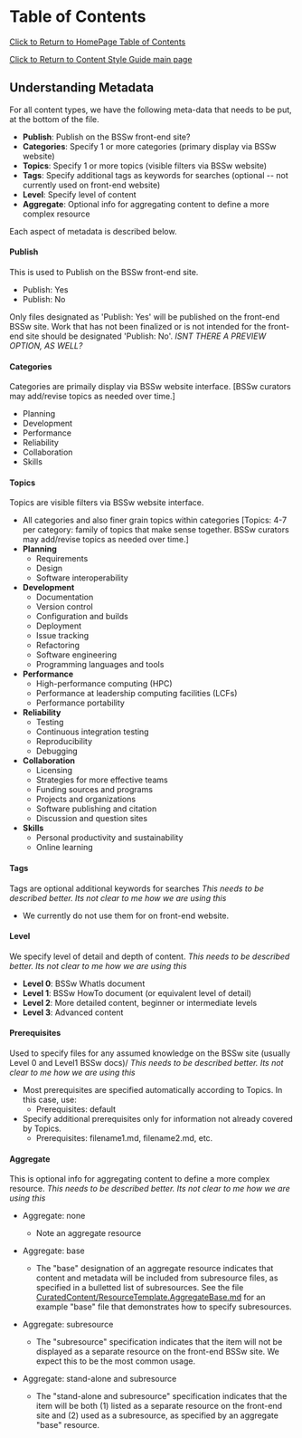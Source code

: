 Table of Contents
===============================
[Click to Return to HomePage Table of Contents](../../README.md)

[Click to Return to Content Style Guide main page](../ContentStyleGuide.md)

## Understanding Metadata
For all content types, we have the following meta-data that needs to be put, at the bottom of the file.
- **Publish**: Publish on the BSSw front-end site?
- **Categories**: Specify 1 or more categories (primary display via BSSw website)
- **Topics**: Specify 1 or more topics (visible filters via BSSw website)
- **Tags**: Specify additional tags as keywords for searches (optional -- not currently used on front-end website)
- **Level**: Specify level of content
- **Aggregate**: Optional info for aggregating content to define a more complex resource

Each aspect of metadata is described below.

#### Publish
This is used to Publish on the BSSw front-end site.
- Publish: Yes
- Publish: No

Only files designated as 'Publish: Yes' will be published on the front-end BSSw site.  Work that has not been finalized or is not intended for the front-end site should be designated 'Publish: No'. *ISNT THERE A PREVIEW OPTION, AS WELL?*

#### Categories
Categories are primaily display via BSSw website interface.
[BSSw curators may add/revise topics as needed over time.]
- Planning
- Development
- Performance
- Reliability
- Collaboration
- Skills

#### Topics
Topics are visible filters via BSSw website interface.
- All categories and also finer grain topics within categories
  [Topics: 4-7 per category: family of topics that make sense together. BSSw curators may add/revise topics as needed over time.]
- **Planning**
    - Requirements
    - Design
    - Software interoperability
- **Development**
    - Documentation
    - Version control
    - Configuration and builds
    - Deployment
    - Issue tracking
    - Refactoring
    - Software engineering
    - Programming languages and tools
- **Performance**
    - High-performance computing (HPC)
    - Performance at leadership computing facilities (LCFs)
    - Performance portability
- **Reliability**
    - Testing
    - Continuous integration testing
    - Reproducibility
    - Debugging
- **Collaboration**
    - Licensing
    - Strategies for more effective teams
    - Funding sources and programs
    - Projects and organizations
    - Software publishing and citation
    - Discussion and question sites
- **Skills**
    - Personal productivity and sustainability
    - Online learning

#### Tags
Tags are optional additional keywords for searches
*This needs to be described better. Its not clear to me how we are using this*
- We currently do not use them for on front-end website. 

#### Level
We specify level of detail and depth of content.
*This needs to be described better. Its not clear to me how we are using this*
- **Level 0**:  BSSw WhatIs document
- **Level 1**:  BSSw HowTo document (or equivalent level of detail)
- **Level 2**:  More detailed content, beginner or intermediate levels
- **Level 3**:  Advanced content

#### Prerequisites
Used to specify files for any assumed knowledge on the BSSw site (usually Level 0 and Level1 BSSw docs)/
*This needs to be described better. Its not clear to me how we are using this*
- Most prerequisites are specified automatically according to Topics. In this case, use:
   - Prerequisites: default
- Specify additional prerequisites only for information not already covered by Topics.
   - Prerequisites: filename1.md, filename2.md, etc.

#### Aggregate
This is optional info for aggregating content to define a more complex resource.
*This needs to be described better. Its not clear to me how we are using this*
 - Aggregate: none
   - Note an aggregate resource

 - Aggregate: base
   - The "base" designation of an aggregate resource indicates that content and metadata will be included from subresource files, as specified in a bulletted list of subresources.  See the file [CuratedContent/ResourceTemplate.AggregateBase.md](CuratedContent/ResourceTemplate.AggregateBase.md) for an example "base" file that demonstrates how to specify subresources.

- Aggregate: subresource
  - The "subresource" specification indicates that the item will not be displayed as a separate resource on the front-end BSSw site.  We expect this to be the most common usage.  

- Aggregate: stand-alone and subresource
   - The "stand-alone and subresource" specification indicates that the item will be both (1) listed as a separate resource on the front-end site and (2) used as a subresource, as specified by an aggregate "base" resource.


<!---
   Publish: no
---!>
